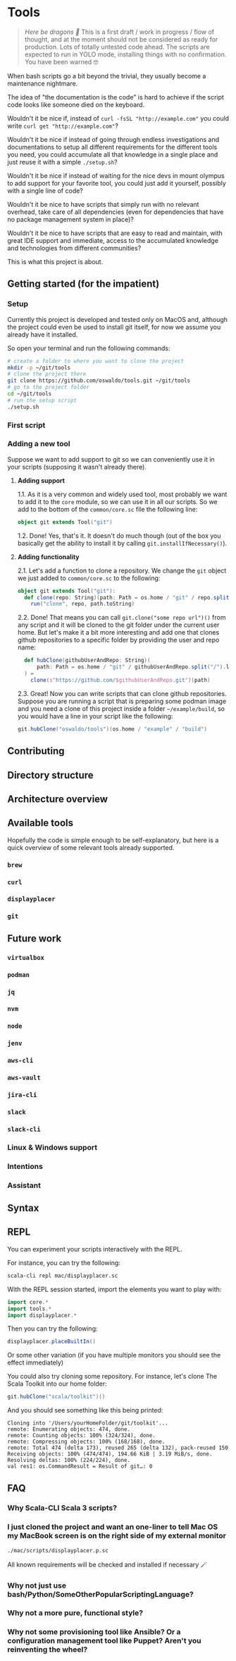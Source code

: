 # Tools

> _Here be dragons 🐉_
> This is a first draft / work in progress / flow of thought, and at the moment should not be considered as ready for production.
> Lots of totally untested code ahead.
> The scripts are expected to run in YOLO mode, installing things with no confirmation.
> You have been warned 🤓

When bash scripts go a bit beyond the trivial, they usually become a maintenance nightmare.

The idea of "the documentation is the code" is hard to achieve if the script code looks like someone died on the keyboard.

Wouldn't it be nice if, instead of `curl -fsSL "http://example.com"` you could write `curl get "http://example.com"`?

Wouldn't it be nice if instead of going through endless investigations and documentations to setup all different requirements for the different tools you need, you could accumulate all that knowledge in a single place and just reuse it with a simple `./setup.sh`?

Wouldn't it be nice if instead of waiting for the nice devs in mount olympus to add support for your favorite tool, you could just add it yourself, possibly with a single line of code?

Wouldn't it be nice to have scripts that simply run with no relevant overhead, take care of all dependencies (even for dependencies that have no package management system in place)?

Wouldn't it be nice to have scripts that are easy to read and maintain, with great IDE support and immediate, access to the accumulated knowledge and technologies from different communities?

This is what this project is about.

## Getting started (for the impatient)

### Setup

Currently this project is developed and tested only on MacOS and, although the project could even be used to install git itself, for now we assume you already have it installed.

So open your terminal and run the following commands:

```bash
# create a folder to where you want to clone the project
mkdir -p ~/git/tools
# clone the project there
git clone https://github.com/oswaldo/tools.git ~/git/tools
# go to the project folder
cd ~/git/tools
# run the setup script
./setup.sh
```

### First script

### Adding a new tool

Suppose we want to add support to git so we can conveniently use it in your scripts (supposing it wasn't already there).

1. **Adding support**

   1.1. As it is a very common and widely used tool, most probably we want to add it to the `core` module, so we can use it in all our scripts. So we add to the bottom of the `common/core.sc` file the following line:

   ```scala
   object git extends Tool("git")
   ```

   1.2. Done! Yes, that's it. It doesn't do much though (out of the box you basically get the ability to install it by calling `git.installIfNecessary()`).

2. **Adding functionality**

   2.1. Let's add a function to clone a repository. We change the `git` object we just added to `common/core.sc` to the following:

   ```scala
   object git extends Tool("git"):
     def clone(repo: String)(path: Path = os.home / "git" / repo.split("/").last) =
       run("clone", repo, path.toString)
   ```

   2.2. Done! That means you can call `git.clone("some repo url")()` from any script and it will be cloned to the git folder under the current user home. But let's make it a bit more interesting and add one that clones github repositories to a specific folder by providing the user and repo name:

   ```scala
     def hubClone(githubUserAndRepo: String)(
         path: Path = os.home / "git" / githubUserAndRepo.split("/").last,
     ) =
       clone(s"https://github.com/$githubUserAndRepo.git")(path)
   ```

   2.3. Great! Now you can write scripts that can clone github repositories. Suppose you are running a script that is preparing some podman image and you need a clone of this project inside a folder `~/example/build`, so you would have a line in your script like the following:

   ```scala
   git.hubClone("oswaldo/tools")(os.home / "example" / "build")
   ```

## Contributing

## Directory structure

## Architecture overview

## Available tools

Hopefully the code is simple enough to be self-explanatory, but here is a quick overview of some relevant tools already supported.

### `brew`

### `curl`

### `displayplacer`

### `git`

## Future work

### `virtualbox`

### `podman`

### `jq`

### `nvm`

### `node`

### `jenv`

### `aws-cli`

### `aws-vault`

### `jira-cli`

### `slack`

### `slack-cli`

### Linux & Windows support

### Intentions

### Assistant

## Syntax

## REPL

You can experiment your scripts interactively with the REPL.

For instance, you can try the following:

```bash
scala-cli repl mac/displayplacer.sc
```

With the REPL session started, import the elements you want to play with:

```scala
import core.*
import tools.*
import displayplacer.*
```

Then you can try the following:

```scala
displayplacer.placeBuiltIn()
```

Or some other variation (if you have multiple monitors you should see the effect immediately)

You could also try cloning some repository. For instance, let's clone The Scala Toolkit into our home folder:

```scala
git.hubClone("scala/toolkit")()
```

And you should see something like this being printed:

```text
Cloning into '/Users/yourHomeFolder/git/toolkit'...
remote: Enumerating objects: 474, done.
remote: Counting objects: 100% (324/324), done.
remote: Compressing objects: 100% (168/168), done.
remote: Total 474 (delta 173), reused 265 (delta 132), pack-reused 150
Receiving objects: 100% (474/474), 194.66 KiB | 3.19 MiB/s, done.
Resolving deltas: 100% (224/224), done.
val res1: os.CommandResult = Result of git…: 0
```

## FAQ

### Why Scala-CLI Scala 3 scripts?

### I just cloned the project and want an one-liner to tell Mac OS my MacBook screen is on the right side of my external monitor

```bash
./mac/scripts/displayplacer.p.sc
```

All known requirements will be checked and installed if necessary 🪄

### Why not just use bash/Python/SomeOtherPopularScriptingLanguage?

### Why not a more pure, functional style?

### Why not some provisioning tool like Ansible? Or a configuration management tool like Puppet? Aren't you reinventing the wheel?
